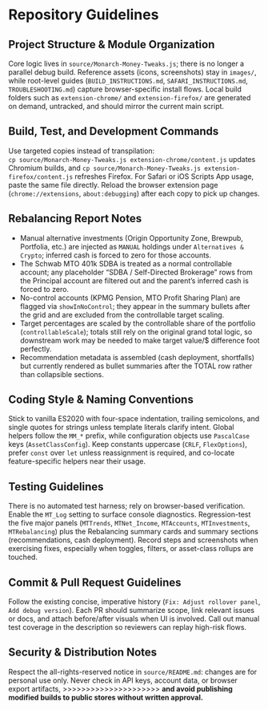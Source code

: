 # Repository Guidelines

## Project Structure & Module Organization
Core logic lives in `source/Monarch-Money-Tweaks.js`; there is no longer a parallel debug build. Reference assets (icons, screenshots) stay in `images/`, while root-level guides (`BUILD_INSTRUCTIONS.md`, `SAFARI_INSTRUCTIONS.md`, `TROUBLESHOOTING.md`) capture browser-specific install flows. Local build folders such as `extension-chrome/` and `extension-firefox/` are generated on demand, untracked, and should mirror the current main script.

## Build, Test, and Development Commands
Use targeted copies instead of transpilation:  
`cp source/Monarch-Money-Tweaks.js extension-chrome/content.js` updates Chromium builds, and `cp source/Monarch-Money-Tweaks.js extension-firefox/content.js` refreshes Firefox. For Safari or iOS Scripts App usage, paste the same file directly. Reload the browser extension page (`chrome://extensions`, `about:debugging`) after each copy to pick up changes.

## Rebalancing Report Notes
- Manual alternative investments (Origin Opportunity Zone, Brewpub, Portfolia, etc.) are injected as `MANUAL` holdings under `Alternatives & Crypto`; inferred cash is forced to zero for those accounts.
- The Schwab MTO 401k SDBA is treated as a normal controllable account; any placeholder “SDBA / Self-Directed Brokerage” rows from the Principal account are filtered out and the parent’s inferred cash is forced to zero.
- No-control accounts (KPMG Pension, MTO Profit Sharing Plan) are flagged via `showInNoControl`; they appear in the summary bullets after the grid and are excluded from the controllable target scaling.
- Target percentages are scaled by the controllable share of the portfolio (`controllableScale`); totals still rely on the original grand total logic, so downstream work may be needed to make target value/$ difference foot perfectly.
- Recommendation metadata is assembled (cash deployment, shortfalls) but currently rendered as bullet summaries after the TOTAL row rather than collapsible sections.

## Coding Style & Naming Conventions
Stick to vanilla ES2020 with four-space indentation, trailing semicolons, and single quotes for strings unless template literals clarify intent. Global helpers follow the `MM_*` prefix, while configuration objects use `PascalCase` keys (`AssetClassConfig`). Keep constants uppercase (`CRLF`, `FlexOptions`), prefer `const` over `let` unless reassignment is required, and co-locate feature-specific helpers near their usage.

## Testing Guidelines
There is no automated test harness; rely on browser-based verification. Enable the `MT_Log` setting to surface console diagnostics. Regression-test the five major panels (`MTTrends`, `MTNet_Income`, `MTAccounts`, `MTInvestments`, `MTRebalancing`) plus the Rebalancing summary cards and summary sections (recommendations, cash deployment). Record steps and screenshots when exercising fixes, especially when toggles, filters, or asset-class rollups are touched.

## Commit & Pull Request Guidelines
Follow the existing concise, imperative history (`Fix: Adjust rollover panel`, `Add debug version`). Each PR should summarize scope, link relevant issues or docs, and attach before/after visuals when UI is involved. Call out manual test coverage in the description so reviewers can replay high-risk flows.

## Security & Distribution Notes
Respect the all-rights-reserved notice in `source/README.md`: changes are for personal use only. Never check in API keys, account data, or browser export artifacts, >>>>>>>>>>>>>>>>>>>>> **and avoid publishing modified builds to public stores without written approval.**
